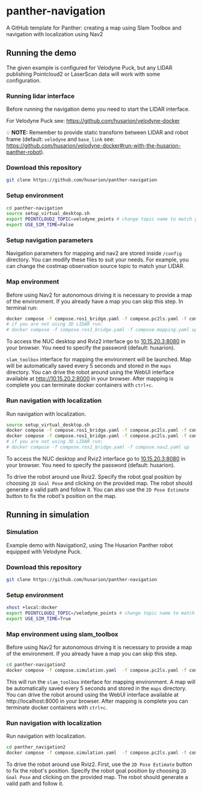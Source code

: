 # panther-navigation
A GitHub template for Panther: creating a map using Slam Toolbox and navigation with localization using Nav2

## Running the demo

The given example is configured for Velodyne Puck, but any LIDAR publishing Pointcloud2 or LaserScan data will work with some configuration.

### Running lidar interface

Before running the navigation demo you need to start the LIDAR interface. 

For Velodyne Puck see: https://github.com/husarion/velodyne-docker

:bulb: **NOTE:** Remember to provide static transform between LIDAR and robot frame (default: `velodyne` and `base_link` see: https://github.com/husarion/velodyne-docker#run-with-the-husarion-panther-robot).

### Download this repository

```bash
git clone https://github.com/husarion/panther-navigation
```

### Setup environment

```bash
cd panther-navigation
source setup_virtual_desktop.sh
export POINTCLOUD2_TOPIC=velodyne_points # change topic name to match your LIDAR pointcloud2 topic
export USE_SIM_TIME=False
```

### Setup navigation parameters

Navigation parameters for mapping and nav2 are stored inside `/config` directory. You can modify these files to suit your needs. For example, you can change the costmap observation source topic to match your LIDAR.

### Map environment

Before using Nav2 for autonomous driving it is necessary to provide a map of the environment. If you already have a map you can skip this step. In terminal run:

```bash
docker compose -f compose.ros1_bridge.yaml -f compose.pc2ls.yaml -f compose.mapping.yaml -f compose.vnc.yaml -f compose.rviz.yaml up
# if you are not using 3D LIDAR run:
# docker compose -f compose.ros1_bridge.yaml -f compose.mapping.yaml up
```

To access the NUC desktop and Rviz2 interface go to [10.15.20.3:8080](http://10.15.20.3:8080/vnc_auto.html) in your browser. You need to specify the password (default: husarion).

`slam_toolbox` interface for mapping the environment will be launched. Map will be automatically saved every 5 seconds and stored in the `maps` directory. You can drive the robot around using the WebUI interface available at http://10.15.20.2:8000 in your browser. After mapping is complete you can terminate docker containers with `ctrl+c`.

### Run navigation with localization

Run navigation with localization.

```bash
source setup_virtual_desktop.sh
docker compose -f compose.ros1_bridge.yaml -f compose.pc2ls.yaml -f compose.nav2.yaml -f compose.vnc.yaml -f compose.rviz.yaml up
docker compose -f compose.ros1_bridge.yaml -f compose.pc2ls.yaml -f compose.nav2.yaml up
# if you are not using 3D LIDAR run:
# docker compose -f compose.ros1_bridge.yaml -f compose.nav2.yaml up
```

To access the NUC desktop and Rviz2 interface go to [10.15.20.3:8080](http://10.15.20.3:8080/vnc_auto.html) in your browser. You need to specify the password (default: husarion).

To drive the robot around use Rviz2. Specify the robot goal position by choosing `2D Goal Pose` and clicking on the provided map. The robot should generate a valid path and follow it. You can also use the `2D Pose Estimate` button to fix the robot's position on the map.

## Running in simulation

### Simulation

Example demo with Navigation2, using The Husarion Panther robot equipped with Velodyne Puck.

### Download this repository

```bash
git clone https://github.com/husarion/panther-navigation
```

### Setup environment

```bash
xhost +local:docker
export POINTCLOUD2_TOPIC=/velodyne_points # change topic name to match your lidar pointcloud2 topic
export USE_SIM_TIME=True
```

### Map environment using slam_toolbox

Before using Nav2 for autonomous driving it is necessary to provide a map of the environment. If you already have a map you can skip this step.

```bash
cd panther-navigation2
docker compose -f compose.simulation.yaml  -f compose.pc2ls.yaml -f compose.mapping.yaml -f compose.rviz.yaml up
```

This will run the `slam_toolbox` interface for mapping environment. A map will be automatically saved every 5 seconds and stored in the `maps` directory. You can drive the robot around using the WebUI interface available at http://localhost:8000 in your browser. After mapping is complete you can terminate docker containers with `ctrl+c`.

### Run navigation with localization

Run navigation with localization.

```bash
cd panther_navigation2
docker compose -f compose.simulation.yaml  -f compose.pc2ls.yaml -f compose.nav2.yaml -f compose.rviz.yaml up
```

To drive the robot around use Rviz2. First, use the `2D Pose Estimate` button to fix the robot's position. Specify the robot goal position by choosing `2D Goal Pose` and clicking on the provided map. The robot should generate a valid path and follow it.